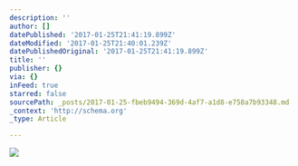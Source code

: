 ```yaml
---
description: ''
author: []
datePublished: '2017-01-25T21:41:19.899Z'
dateModified: '2017-01-25T21:40:01.239Z'
datePublishedOriginal: '2017-01-25T21:41:19.899Z'
title: ''
publisher: {}
via: {}
inFeed: true
starred: false
sourcePath: _posts/2017-01-25-fbeb9494-369d-4af7-a1d8-e758a7b93348.md
_context: 'http://schema.org'
_type: Article

---
```

![](https://the-grid-user-content.s3-us-west-2.amazonaws.com/d9be54fe-7d63-45e1-9ee9-cc83828b141c.jpg)